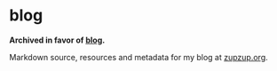 # blog

**Archived in favor of [blog](https://sr.ht/~zupzup/blog/).**

Markdown source, resources and metadata for my blog at [zupzup.org](https://www.zupzup.org).
